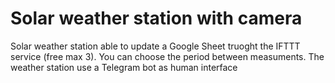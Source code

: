 # Solar weather station with camera
Solar weather station able to update a Google Sheet truoght the IFTTT service (free max 3). You can choose the period between measuments. The weather station use a Telegram bot as human interface
